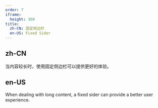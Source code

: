 ```yaml
---
order: 7
iframe:
  height: 360
title:
  zh-CN: 固定侧边栏
  en-US: Fixed Sider
---
```


## zh-CN

当内容较长时，使用固定侧边栏可以提供更好的体验。

## en-US

When dealing with long content, a fixed sider can provide a better user experience.

